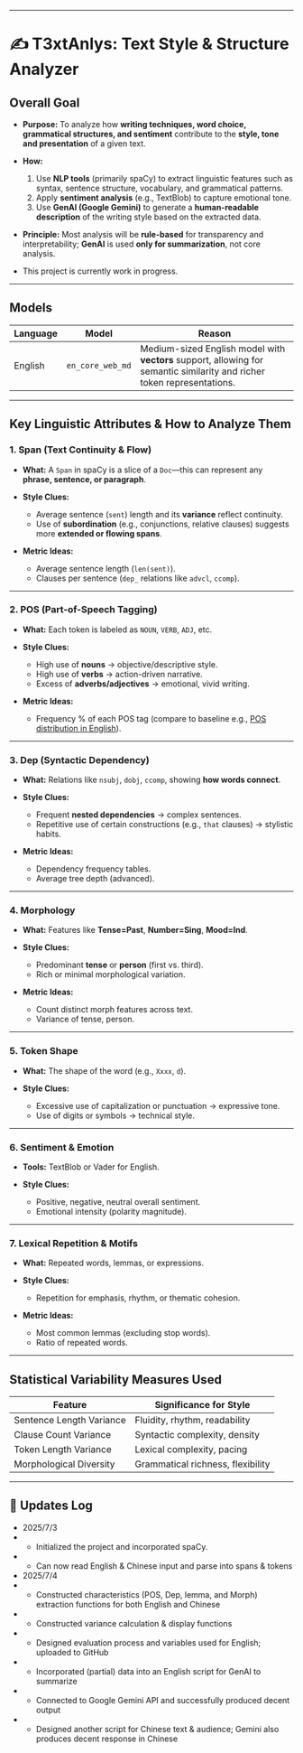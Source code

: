 
---
# ✍️ T3xtAnlys: Text Style & Structure Analyzer

## Overall Goal

* **Purpose:**
  To analyze how **writing techniques, word choice, grammatical structures, and sentiment** contribute to the **style, tone and presentation** of a given text.
* **How:**

  1. Use **NLP tools** (primarily spaCy) to extract linguistic features such as syntax, sentence structure, vocabulary, and grammatical patterns.
  2. Apply **sentiment analysis** (e.g., TextBlob) to capture emotional tone.
  3. Use **GenAI (Google Gemini)** to generate a **human-readable description** of the writing style based on the extracted data. 
* **Principle:**
  Most analysis will be **rule-based** for transparency and interpretability; **GenAI** is used **only for summarization**, not core analysis.

* This project is currently work in progress.
---

## Models

| Language | Model            | Reason                                                                                                                  |
| -------- | ---------------- | ----------------------------------------------------------------------------------------------------------------------- |
| English  | `en_core_web_md` | Medium-sized English model with **vectors** support, allowing for semantic similarity and richer token representations. |

---

## Key Linguistic Attributes & How to Analyze Them

### 1. **Span (Text Continuity & Flow)**

* **What:** A `Span` in spaCy is a slice of a `Doc`—this can represent any **phrase, sentence, or paragraph**.
* **Style Clues:**

  * Average sentence (`sent`) length and its **variance** reflect continuity.
  * Use of **subordination** (e.g., conjunctions, relative clauses) suggests more **extended or flowing spans**.
* **Metric Ideas:**

  * Average sentence length (`len(sent)`).
  * Clauses per sentence (`dep_` relations like `advcl`, `ccomp`).

---

### 2. **POS (Part-of-Speech Tagging)**

* **What:** Each token is labeled as `NOUN`, `VERB`, `ADJ`, etc.
* **Style Clues:**

  * High use of **nouns** → objective/descriptive style.
  * High use of **verbs** → action-driven narrative.
  * Excess of **adverbs/adjectives** → emotional, vivid writing.
* **Metric Ideas:**

  * Frequency % of each POS tag (compare to baseline e.g., [POS distribution in English](https://english.stackexchange.com/questions/55486/what-are-the-percentages-of-the-parts-of-speech-in-english)).

---

### 3. **Dep (Syntactic Dependency)**

* **What:** Relations like `nsubj`, `dobj`, `ccomp`, showing **how words connect**.
* **Style Clues:**

  * Frequent **nested dependencies** → complex sentences.
  * Repetitive use of certain constructions (e.g., `that` clauses) → stylistic habits.
* **Metric Ideas:**

  * Dependency frequency tables.
  * Average tree depth (advanced).

---

### 4. **Morphology**

* **What:** Features like **Tense=Past**, **Number=Sing**, **Mood=Ind**.
* **Style Clues:**

  * Predominant **tense** or **person** (first vs. third).
  * Rich or minimal morphological variation.
* **Metric Ideas:**

  * Count distinct morph features across text.
  * Variance of tense, person.

---

### 5. **Token Shape**

* **What:** The shape of the word (e.g., `Xxxx`, `d`).
* **Style Clues:**

  * Excessive use of capitalization or punctuation → expressive tone.
  * Use of digits or symbols → technical style.

---

### 6. **Sentiment & Emotion**

* **Tools:** TextBlob or Vader for English.
* **Style Clues:**

  * Positive, negative, neutral overall sentiment.
  * Emotional intensity (polarity magnitude).

---

### 7. **Lexical Repetition & Motifs**

* **What:** Repeated words, lemmas, or expressions.
* **Style Clues:**

  * Repetition for emphasis, rhythm, or thematic cohesion.
* **Metric Ideas:**

  * Most common lemmas (excluding stop words).
  * Ratio of repeated words.

---

## Statistical Variability Measures Used

| Feature                  | Significance for Style            |
| ------------------------ | --------------------------------- |
| Sentence Length Variance | Fluidity, rhythm, readability     |
| Clause Count Variance    | Syntactic complexity, density     |
| Token Length Variance    | Lexical complexity, pacing        |
| Morphological Diversity  | Grammatical richness, flexibility |

---

## 📝 Updates Log

* 2025/7/3
* - Initialized the project and incorporated spaCy.
* - Can now read English & Chinese input and parse into spans & tokens
* 2025/7/4
* - Constructed characteristics (POS, Dep, lemma, and Morph) extraction functions for both English and Chinese
* - Constructed variance calculation & display functions
* - Designed evaluation process and variables used for English; uploaded to GitHub
* - Incorporated (partial) data into an English script for GenAI to summarize
* - Connected to Google Gemini API and successfully produced decent output
* - Designed another script for Chinese text & audience; Gemini also produces decent response in Chinese